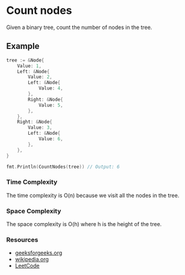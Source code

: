 # Count nodes

Given a binary tree, count the number of nodes in the tree.

## Example

```go
tree := &Node{
    Value: 1,
    Left: &Node{
        Value: 2,
        Left: &Node{
            Value: 4,
        },
        Right: &Node{
            Value: 5,
        },
    },
    Right: &Node{
        Value: 3,
        Left: &Node{
            Value: 6,
        },
    },
}

fmt.Println(CountNodes(tree)) // Output: 6
```

### Time Complexity

The time complexity is O(n) because we visit all the nodes in the tree.

### Space Complexity

The space complexity is O(h) where h is the height of the tree.

### Resources

- [geeksforgeeks.org](https://www.geeksforgeeks.org/write-a-c-program-to-calculate-size-of-a-tree/)
- [wikipedia.org](https://en.wikipedia.org/wiki/Tree_traversal)
- [LeetCode](https://leetcode.com/problems/count-complete-tree-nodes/)

